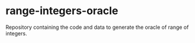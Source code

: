 # range-integers-oracle
Repository containing the code and data to generate the oracle of range of integers.
